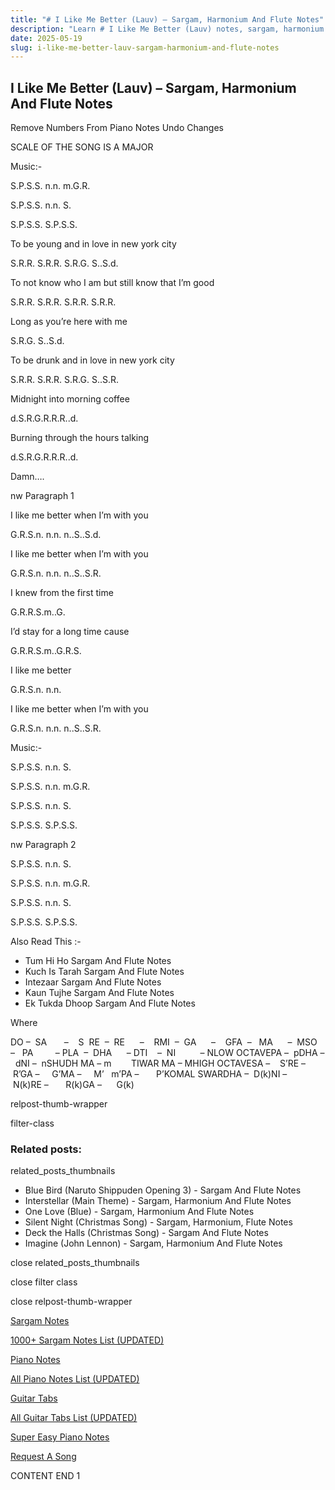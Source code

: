 ```yaml
---
title: "# I Like Me Better (Lauv) – Sargam, Harmonium And Flute Notes"
description: "Learn # I Like Me Better (Lauv) notes, sargam, harmonium notations and flute notes. Easy step-by-step tutorial for beginners."
date: 2025-05-19
slug: i-like-me-better-lauv-sargam-harmonium-and-flute-notes
---
```


## I Like Me Better (Lauv) – Sargam, Harmonium And Flute Notes

Remove Numbers From Piano Notes
Undo Changes

SCALE OF THE SONG IS A MAJOR

Music:-

S.P.S.S. n.n. m.G.R.

S.P.S.S. n.n. S.

S.P.S.S. S.P.S.S.

To be young and in love in new york city

S.R.R. S.R.R. S.R.G. S..S.d.

To not know who I am but still know that I’m good

S.R.R. S.R.R. S.R.R. S.R.R.

Long as you’re here with me

S.R.G. S..S.d.

To be drunk and in love in new york city

S.R.R. S.R.R. S.R.G. S..S.R.

Midnight into morning coffee

d.S.R.G.R.R.R..d.

Burning through the hours talking

d.S.R.G.R.R.R..d.

Damn….

nw Paragraph 1

I like me better when I’m with you

G.R.S.n. n.n. n..S..S.d.

I like me better when I’m with you

G.R.S.n. n.n. n..S..S.R.

I knew from the first time

G.R.R.S.m..G.

I’d stay for a long time cause

G.R.R.S.m..G.R.S.

I like me better

G.R.S.n. n.n.

I like me better when I’m with you

G.R.S.n. n.n. n..S..S.R.

Music:-

S.P.S.S. n.n. S.

S.P.S.S. n.n. m.G.R.

S.P.S.S. n.n. S.

S.P.S.S. S.P.S.S.

nw Paragraph 2

S.P.S.S. n.n. S.

S.P.S.S. n.n. m.G.R.

S.P.S.S. n.n. S.

S.P.S.S. S.P.S.S.



Also Read This :-



* Tum Hi Ho Sargam And Flute Notes
* Kuch Is Tarah Sargam And Flute Notes
* Intezaar Sargam And Flute Notes
* Kaun Tujhe Sargam And Flute Notes
* Ek Tukda Dhoop Sargam And Flute Notes

Where



DO –  SA       –    S  RE  –  RE      –    RMI  –  GA      –    GFA  –   MA      –  MSO  –   PA         – PLA  –  DHA      – DTI    –  NI          – NLOW OCTAVEPA –  pDHA –  dNI –  nSHUDH MA – m        TIWAR MA – MHIGH OCTAVESA –    S’RE –     R’GA –     G’MA –     M’   m’PA –       P’KOMAL SWARDHA –  D(k)NI –       N(k)RE –       R(k)GA –      G(k)



relpost-thumb-wrapper

filter-class

### Related posts:

related_posts_thumbnails

* Blue Bird (Naruto Shippuden Opening 3) - Sargam And Flute Notes
* Interstellar (Main Theme) - Sargam, Harmonium And Flute Notes
* One Love (Blue) - Sargam, Harmonium And Flute Notes
* Silent Night (Christmas Song) - Sargam, Harmonium, Flute Notes
* Deck the Halls (Christmas Song) - Sargam And Flute Notes
* Imagine (John Lennon) - Sargam, Harmonium And Flute Notes

close related_posts_thumbnails

close filter class

close relpost-thumb-wrapper

[Sargam Notes](/sargam-notes.html)

[1000+ Sargam Notes List (UPDATED)](/all-songs-list-sargam-notes.html)

[Piano Notes](/piano-notes.html)

[All Piano Notes List (UPDATED)](/all-songs-list-piano-notes.html)

[Guitar Tabs](/guitar-tabs.html)

[All Guitar Tabs List (UPDATED)](/all-songs-list-guitar-tabs.html)

[Super Easy Piano Notes](https://studywall.in/)

[Request A Song](/request-a-song.html)

CONTENT END 1

